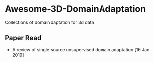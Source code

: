 # Awesome-3D-DomainAdaptation
Collections of domain daptation for 3d data

## Paper Read
- A review of single-source unsupervised domain adaptation [16 Jan 2019]
